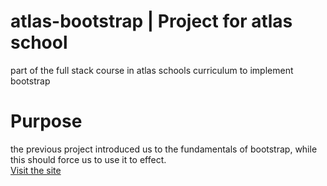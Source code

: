 # atlas-bootstrap | Project for atlas school
part of the full stack course in atlas schools curriculum to implement bootstrap
# Purpose
the previous project introduced us to the fundamentals of bootstrap, while this should force us to use it to effect.  
<a href="https://allenkeelig.github.io/atlas-bootstrap/index.html" target="_blank" rel="noopener noreferrer">Visit the site</a>

